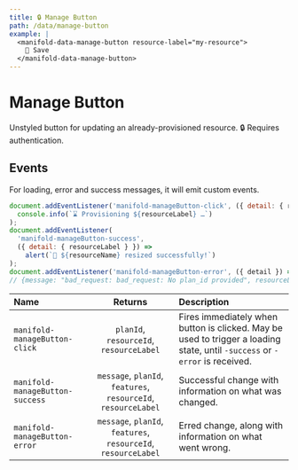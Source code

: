```yaml
---
title: 🔒 Manage Button
path: /data/manage-button
example: |
  <manifold-data-manage-button resource-label="my-resource">
    💾 Save
  </manifold-data-manage-button>
---
```


# Manage Button

Unstyled button for updating an already-provisioned resource. 🔒 Requires
authentication.

## Events

For loading, error and success messages, it will emit custom events.

```js
document.addEventListener('manifold-manageButton-click', ({ detail: { resourceLabel } }) =>
  console.info(`⌛ Provisioning ${resourceLabel} …`)
);
document.addEventListener(
  'manifold-manageButton-success',
  ({ detail: { resourceLabel } }) =>
    alert(`🚀 ${resourceName} resized successfully!`)
);
document.addEventListener('manifold-manageButton-error', ({ detail }) => console.log(detail));
// {message: "bad_request: bad_request: No plan_id provided", resourceLabel: "auauau"}
```

| Name                            |             Returns                                            | Description                                                                                                                 |
| :------------------------------ | :------------------------------------------------------------: | :-------------------------------------------------------------------------------------------------------------------------- |
| `manifold-manageButton-click`   |            `planId`, `resourceId`, `resourceLabel`             | Fires immediately when button is clicked. May be used to trigger a loading state, until `-success` or `-error` is received. |
| `manifold-manageButton-success` | `message`, `planId`, `features`, `resourceId`, `resourceLabel` | Successful change with information on what was changed.                                                                                     |
| `manifold-manageButton-error`   | `message`, `planId`, `features`, `resourceId`, `resourceLabel` | Erred change, along with information on what went wrong.                                                                    |
